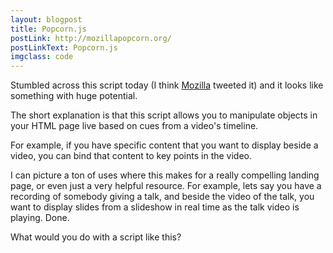 ```yaml
---
layout: blogpost
title: Popcorn.js
postLink: http://mozillapopcorn.org/
postLinkText: Popcorn.js
imgclass: code
---
```


Stumbled across this script today (I think <a href="https://twitter.com/#!/mozilla">Mozilla</a> tweeted it) and it looks like something with huge potential.

The short explanation is that this script allows you to manipulate objects in your HTML page live based on cues from a video's timeline.

For example, if you have specific content that you want to display beside a video, you can bind that content to key points in the video.

I can picture a ton of uses where this makes for a really compelling landing page, or even just a very helpful resource. For example, lets say you have a recording of somebody giving a talk, and beside the video of the talk, you want to display slides from a slideshow in real time as the talk video is playing. Done.

What would you do with a script like this?